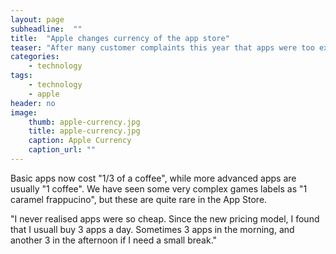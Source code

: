 ```yaml
---
layout: page
subheadline:  ""
title:  "Apple changes currency of the app store"
teaser: "After many customer complaints this year that apps were too expensive, Apple decided to change the currency of its App Store. Instead of using the user's local currency, apps have now moved to a universal pricing scheme."
categories:
    - technology
tags:
    - technology
    - apple
header: no
image:
    thumb: apple-currency.jpg
    title: apple-currency.jpg
    caption: Apple Currency
    caption_url: ""
---
```


Basic apps now cost "1/3 of a coffee", while more advanced apps are usually "1 coffee". We have seen some very complex games labels as "1 caramel frappucino", but these are quite rare in the App Store.

"I never realised apps were so cheap. Since the new pricing model, I found that I usuall buy 3 apps a day. Sometimes 3 apps in the morning, and another 3 in the afternoon if I need a small break."
